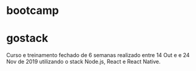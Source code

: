 # bootcamp
# gostack
Curso e treinamento fechado de 6 semanas realizado entre 14 Out e e 24 Nov de 2019 utilizando o stack Node.js, React e React Native.
